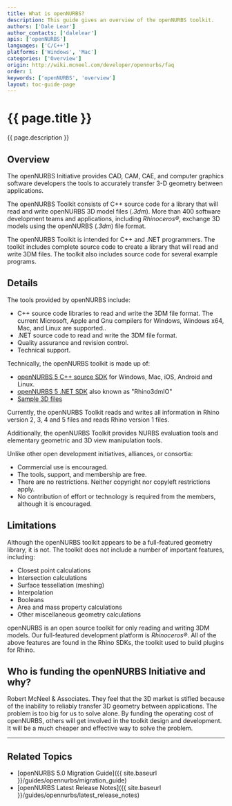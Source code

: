 ```yaml
---
title: What is openNURBS?
description: This guide gives an overview of the openNURBS toolkit.
authors: ['Dale Lear']
author_contacts: ['dalelear']
apis: ['openNURBS']
languages: ['C/C++']
platforms: ['Windows', 'Mac']
categories: ['Overview']
origin: http://wiki.mcneel.com/developer/opennurbs/faq
order: 1
keywords: ['openNURBS', 'overview']
layout: toc-guide-page
---
```


# {{ page.title }}

{{ page.description }}

## Overview

The openNURBS Initiative provides CAD, CAM, CAE, and computer graphics software developers the tools to accurately transfer 3-D geometry between applications.

The openNURBS Toolkit consists of C++ source code for a library that will read and write openNURBS 3D model files (*.3dm*).  More than 400 software development teams and applications, including *Rhinoceros®*, exchange 3D models using the openNURBS (*.3dm*) file format.

The openNURBS Toolkit is intended for C++ and .NET programmers.  The toolkit includes complete source code to create a library that will read and write 3DM files.  The toolkit also includes source code for several example programs.

## Details

The tools provided by openNURBS include:

- C++ source code libraries to read and write the 3DM file format.  The current Microsoft, Apple and Gnu compilers for Windows, Windows x64, Mac, and Linux are supported..
- .NET source code to read and write the 3DM file format.
- Quality assurance and revision control.
- Technical support.

Technically, the openNURBS toolkit is made up of:

- [openNURBS 5 C++ source SDK](http://download.rhino3d.com/openNURBS/5.0/release/download/) for Windows, Mac, iOS, Android and Linux.
- [openNURBS 5 .NET SDK](https://github.com/mcneel/rhinocommon/wiki/Rhino3dmIO-Toolkit-(OpenNURBS-build)) also known as "Rhino3dmIO"
- [Sample 3D files](http://download.rhino3d.com/openNURBS/5.0/opennurbs5samples)

Currently, the openNURBS Toolkit reads and writes all information in Rhino version 2, 3, 4 and 5 files and reads Rhino version 1 files.

Additionally, the openNURBS Toolkit provides NURBS evaluation tools and elementary geometric and 3D view manipulation tools.

Unlike other open development initiatives, alliances, or consortia:

- Commercial use is encouraged.
- The tools, support, and membership are free.
- There are no restrictions. Neither copyright nor copyleft restrictions apply.
- No contribution of effort or technology is required from the members, although it is encouraged.

## Limitations

Although the openNURBS toolkit appears to be a full-featured geometry library, it is not.  The toolkit does not include a number of important features, including:

- Closest point calculations
- Intersection calculations
- Surface tessellation (meshing)
- Interpolation
- Booleans
- Area and mass property calculations
- Other miscellaneous geometry calculations

openNURBS is an open source toolkit for only reading and writing 3DM models.  Our full-featured development platform is *Rhinoceros®*.  All of the above features are found in the Rhino SDKs, the toolkit used to build plugins for Rhino.

## Who is funding the openNURBS Initiative and why?

Robert McNeel & Associates.  They feel that the 3D market is stifled because of the inability to reliably transfer 3D geometry between applications.  The problem is too big for us to solve alone.  By funding the operating cost of openNURBS, others will get involved in the toolkit design and development.  It will be a much cheaper and effective way to solve the problem.

---

## Related Topics

- [openNURBS 5.0 Migration Guide]({{ site.baseurl }}/guides/opennurbs/migration_guide)
- [openNURBS Latest Release Notes]({{ site.baseurl }}/guides/opennurbs/latest_release_notes)
